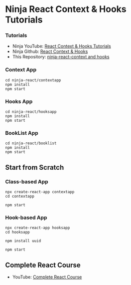 # Ninja React Context & Hooks Tutorials

### Tutorials

- Ninja YouTube: [React Context & Hooks Tutorials](https://youtu.be/6RhOzQciVwI?list=PL4cUxeGkcC9hNokByJilPg5g9m2APUePI)
- Ninja Github: [React Context & Hooks](https://github.com/iamshaunjp/react-context-hooks)
- This Repository: [ninja-react-context and hooks](https://github.com/MikeQin/ninja-react.git)

### Context App
```
cd ninja-react/contextapp
npm install
npm start
```

### Hooks App
```
cd ninja-react/hooksapp
npm install
npm start
```

### BookList App
```
cd ninja-react/booklist
npm install
npm start
```

## Start from Scratch

### Class-based App

```
npx create-react-app contextapp
cd contextapp

npm start
```

### Hook-based App

```
npx create-react-app hooksapp
cd hooksapp

npm install uuid

npm start
```

## Complete React Course

- YouTube: [Complete React Course](https://www.youtube.com/playlist?list=PL4cUxeGkcC9ij8CfkAY2RAGb-tmkNwQHG)
